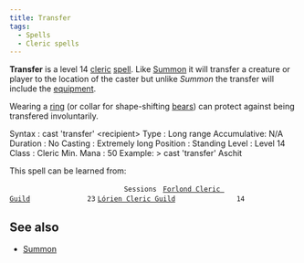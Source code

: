 ```yaml
---
title: Transfer
tags:
  - Spells
  - Cleric spells
---
```

**Transfer** is a level 14 [cleric](cleric "wikilink")
[spell](spell "wikilink"). Like [Summon](Summon "wikilink") it will
transfer a creature or player to the location of the caster but unlike
*Summon* the transfer will include the
[equipment](equipment "wikilink").

Wearing a [ring](ring "wikilink") (or collar for shape-shifting
[bears](bear "wikilink")) can protect against being transfered
involuntarily.

Syntax : cast 'transfer' \<recipient\> Type : Long range Accumulative:
N/A Duration : No Casting : Extremely long Position : Standing Level :
Level 14 Class : Cleric Min. Mana : 50 Example: \> cast 'transfer'
Aschit

This spell can be learned from:

`                            Sessions `
[`Forlond Cleric Guild`](Forlond_Cleric_Guild "wikilink")`              23`
[`Lórien Cleric Guild`](Lórien_Cleric_Guild "wikilink")`               14`

## See also

- [Summon](Summon "wikilink")
 